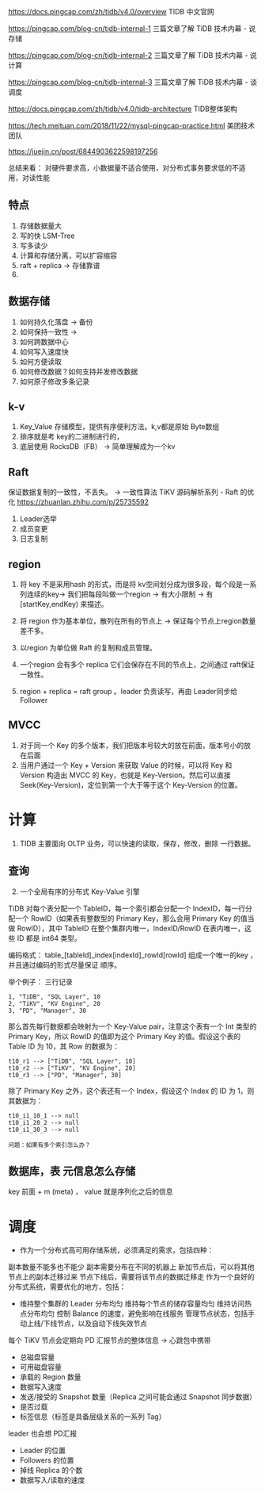 https://docs.pingcap.com/zh/tidb/v4.0/overview  TIDB 中文官网


https://pingcap.com/blog-cn/tidb-internal-1 三篇文章了解 TiDB 技术内幕 - 说存储

https://pingcap.com/blog-cn/tidb-internal-2 三篇文章了解 TiDB 技术内幕 - 说计算

https://pingcap.com/blog-cn/tidb-internal-3 三篇文章了解 TiDB 技术内幕 - 谈调度

https://docs.pingcap.com/zh/tidb/v4.0/tidb-architecture  TIDB整体架构

https://tech.meituan.com/2018/11/22/mysql-pingcap-practice.html 美团技术团队

https://juejin.cn/post/6844903622598197256 

总结来看： 对硬件要求高，小数据量不适合使用，对分布式事务要求低的不适用，对读性能


## 特点
1. 存储数据量大
2. 写的快 LSM-Tree
3. 写多读少
4. 计算和存储分离，可以扩容缩容
5. raft + replica -> 存储靠谱
6. 

## 数据存储

1. 如何持久化落盘 -> 备份
2. 如何保持一致性 -> 
3. 如何跨数据中心
4. 如何写入速度快
5. 如何方便读取
6. 如何修改数据？如何支持并发修改数据
7. 如何原子修改多条记录

## k-v
1. Key_Value 存储模型，提供有序便利方法。k,v都是原始 Byte数组
2. 排序就是考 key的二进制进行的，
3. 底层使用 RocksDB（FB） -> 简单理解成为一个kv 
## Raft
保证数据复制的一致性，不丢失。 -> 一致性算法  TiKV 源码解析系列 - Raft 的优化 https://zhuanlan.zhihu.com/p/25735592

1. Leader选举
2. 成员变更
3. 日志复制

## region
1. 将 key 不是采用hash 的形式，而是将 kv空间划分成为很多段，每个段是一系列连续的key-> 我们把每段叫做一个region -> 有大小限制 -> 有[startKey,endKey) 
    来描述。
2. 将 region 作为基本单位，散列在所有的节点上 -> 保证每个节点上region数量差不多。
3.  以region 为单位做 Raft 的复制和成员管理。

4. 一个region 会有多个 replica 它们会保存在不同的节点上，之间通过 raft保证一致性。
5. region + replica = raft group 。leader 负责读写，再由 Leader同步给Follower

## MVCC
1. 对于同一个 Key 的多个版本，我们把版本号较大的放在前面，版本号小的放在后面
2. 当用户通过一个 Key + Version 来获取 Value 的时候，可以将 Key 和 Version 构造出 MVCC 的 Key，也就是 Key-Version。然后可以直接 Seek(Key-Version)，定位到第一个大于等于这个 Key-Version 的位置。


# 计算
1. TIDB 主要面向 OLTP 业务，可以快速的读取，保存，修改，删除 一行数据。

## 查询
2. 一个全局有序的分布式 Key-Value 引擎 

TiDB 对每个表分配一个 TableID，每一个索引都会分配一个 IndexID，每一行分配一个 RowID（如果表有整数型的 Primary Key，那么会用 Primary Key 的值当做 RowID），其中 TableID 在整个集群内唯一，IndexID/RowID 在表内唯一，这些 ID 都是 int64 类型。

编码格式： table_[tableId]_index[indexId]_rowId[rowId] 组成一个唯一的key ，并且通过编码的形式尽量保证 顺序。

举个例子：
三行记录
```
1, "TiDB", "SQL Layer", 10
2, "TiKV", "KV Engine", 20
3, "PD", "Manager", 30
```
那么首先每行数据都会映射为一个 Key-Value pair，注意这个表有一个 Int 类型的 Primary Key，所以 RowID 的值即为这个 Primary Key 的值。假设这个表的 Table ID 为 10，其 Row 的数据为：

```
t10_r1 --> ["TiDB", "SQL Layer", 10]
t10_r2 --> ["TiKV", "KV Engine", 20]
t10_r3 --> ["PD", "Manager", 30]
```

除了 Primary Key 之外，这个表还有一个 Index，假设这个 Index 的 ID 为 1，则其数据为：

```
t10_i1_10_1 --> null
t10_i1_20_2 --> null
t10_i1_30_3 --> null
```

`问题：如果有多个索引怎么办？`

## 数据库，表 元信息怎么存储

key 前面 + m (meta) ， value 就是序列化之后的信息


# 调度
- 作为一个分布式高可用存储系统，必须满足的需求，包括四种：

副本数量不能多也不能少
副本需要分布在不同的机器上
新加节点后，可以将其他节点上的副本迁移过来
节点下线后，需要将该节点的数据迁移走
作为一个良好的分布式系统，需要优化的地方，包括：

- 维持整个集群的 Leader 分布均匀
维持每个节点的储存容量均匀
维持访问热点分布均匀
控制 Balance 的速度，避免影响在线服务
管理节点状态，包括手动上线/下线节点，以及自动下线失效节点

每个 TiKV 节点会定期向 PD 汇报节点的整体信息 -> 心跳包中携带

- 总磁盘容量
- 可用磁盘容量
- 承载的 Region 数量
- 数据写入速度
- 发送/接受的 Snapshot 数量（Replica 之间可能会通过 Snapshot 同步数据）
- 是否过载
- 标签信息（标签是具备层级关系的一系列 Tag）


leader 也会想 PD汇报

- Leader 的位置
- Followers 的位置
- 掉线 Replica 的个数
- 数据写入/读取的速度
